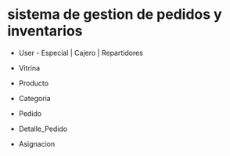 # sistema de gestion de pedidos y inventarios

- User - Especial | Cajero | Repartidores

- Vitrina
- Producto
- Categoria

- Pedido
- Detalle_Pedido

- Asignacion 
